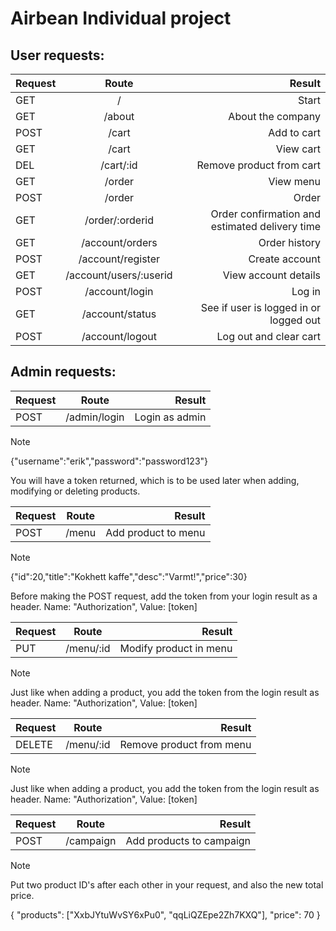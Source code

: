 ﻿# Airbean Individual project
 ## User requests:
| Request       | Route           | Result |
| ------------- |:-------------:| -----:|
| GET      |/ | Start |
| GET      |/about | About the company |
| POST | /cart      |    Add to cart |
| GET | /cart      |    View cart |
| DEL | /cart/:id      |    Remove product from cart |
| GET      |/order      |  View menu |
| POST | /order      |    Order |
| GET | /order/:orderid      |    Order confirmation and estimated delivery time|
| GET | /account/orders     |    Order history |
| POST | /account/register     |    Create account |
| GET | /account/users/:userid     |    View account details|
| POST | /account/login     |   Log in|
| GET | /account/status     |    See if user is logged in or logged out |
| POST | /account/logout     |    Log out and clear cart |

## Admin requests:
| Request       | Route           | Result |
| ----------------- |:-----------------:| ----------:|
| POST | /admin/login      |    Login as admin |

> [!Note]
> {"username":"erik","password":"password123"}
> 
> You will have a token returned, which is to be used later when adding, modifying or deleting products.

| Request       | Route           | Result |
| ----------------- |:-----------------:| ----------:|
| POST | /menu      |    Add product to menu |

> [!Note]
> {"id":20,"title":"Kokhett kaffe","desc":"Varmt!","price":30}
> 
> Before making the POST request, add the token from your login result as a header. Name: "Authorization", Value: [token]

| Request       | Route           | Result |
| ----------------- |:-----------------:| ----------:|
| PUT | /menu/:id      |    Modify product in menu |

> [!Note]
> Just like when adding a product, you add the token from the login result as header. Name: "Authorization", Value: [token]

| Request       | Route           | Result |
| ----------------- |:-----------------:| ----------:|
| DELETE | /menu/:id      |    Remove product from menu |

> [!Note]
> Just like when adding a product, you add the token from the login result as header. Name: "Authorization", Value: [token]

| Request       | Route           | Result |
| ----------------- |:-----------------:| ----------:|
| POST | /campaign      |    Add products to campaign |

> [!Note]
> Put two product ID's after each other in your request, and also the new total price.
> 
> { "products": ["XxbJYtuWvSY6xPu0", "qqLiQZEpe2Zh7KXQ"],
>	"price": 70 }
